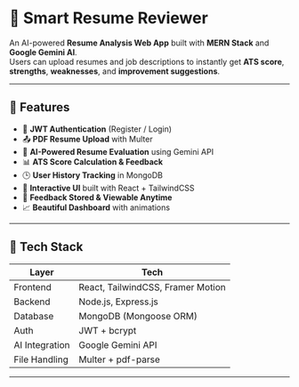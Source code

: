 # 🚀 Smart Resume Reviewer

An AI-powered **Resume Analysis Web App** built with **MERN Stack** and **Google Gemini AI**.  
Users can upload resumes and job descriptions to instantly get **ATS score**, **strengths**, **weaknesses**, and **improvement suggestions**.

---

## 🧠 Features

- 🔐 **JWT Authentication** (Register / Login)
- 📤 **PDF Resume Upload** with Multer
- 🧩 **AI-Powered Resume Evaluation** using Gemini API
- 📊 **ATS Score Calculation & Feedback**
- 🕒 **User History Tracking** in MongoDB
- 🎨 **Interactive UI** built with React + TailwindCSS
- 💾 **Feedback Stored & Viewable Anytime**
- 📈 **Beautiful Dashboard** with animations

---

## 🧰 Tech Stack

| Layer | Tech |
|-------|------|
| Frontend | React, TailwindCSS, Framer Motion |
| Backend | Node.js, Express.js |
| Database | MongoDB (Mongoose ORM) |
| Auth | JWT + bcrypt |
| AI Integration | Google Gemini API |
| File Handling | Multer + pdf-parse |

---
